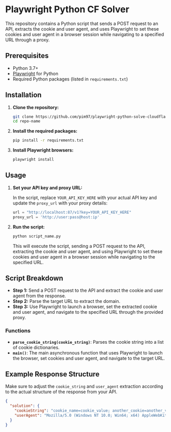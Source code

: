 # Playwright Python CF Solver

This repository contains a Python script that sends a POST request to an API, extracts the cookie and user agent, and uses Playwright to set these cookies and user agent in a browser session while navigating to a specified URL through a proxy.

## Prerequisites

- Python 3.7+
- [Playwright](https://playwright.dev/python/docs/intro) for Python
- Required Python packages (listed in `requirements.txt`)

## Installation

1. **Clone the repository:**

    ```bash
    git clone https://github.com/pim97/playwright-python-solve-cloudflare
    cd repo-name
    ```

2. **Install the required packages:**

    ```bash
    pip install -r requirements.txt
    ```

3. **Install Playwright browsers:**

    ```bash
    playwright install
    ```

## Usage

1. **Set your API key and proxy URL:**

    In the script, replace `YOUR_API_KEY_HERE` with your actual API key and update the `proxy_url` with your proxy details:

    ```python
    url = "http://localhost:87/v1?key=YOUR_API_KEY_HERE"
    proxy_url = 'http://user:pass@host:ip'
    ```

2. **Run the script:**

    ```bash
    python script_name.py
    ```

    This will execute the script, sending a POST request to the API, extracting the cookie and user agent, and using Playwright to set these cookies and user agent in a browser session while navigating to the specified URL.

## Script Breakdown

- **Step 1:** Send a POST request to the API and extract the cookie and user agent from the response.
- **Step 2:** Parse the target URL to extract the domain.
- **Step 3:** Use Playwright to launch a browser, set the extracted cookie and user agent, and navigate to the specified URL through the provided proxy.

### Functions

- **`parse_cookie_string(cookie_string)`**: Parses the cookie string into a list of cookie dictionaries.
- **`main()`**: The main asynchronous function that uses Playwright to launch the browser, set cookies and user agent, and navigate to the target URL.

## Example Response Structure

Make sure to adjust the `cookie_string` and `user_agent` extraction according to the actual structure of the response from your API.

```json
{
  "solution": {
    "cookieString": "cookie_name=cookie_value; another_cookie=another_value",
    "userAgent": "Mozilla/5.0 (Windows NT 10.0; Win64; x64) AppleWebKit/537.36 (KHTML, like Gecko) Chrome/91.0.4472.124 Safari/537.36"
  }
}

